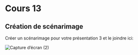 # Cours 13
## Création de scénarimage
Créer un scénarimage pour votre présentation 3 et le joindre ici: 


![Capture d’écran (2)](https://user-images.githubusercontent.com/112189518/208185912-683ea1a7-b4ab-4e08-84aa-02161a3a4e6c.png)
